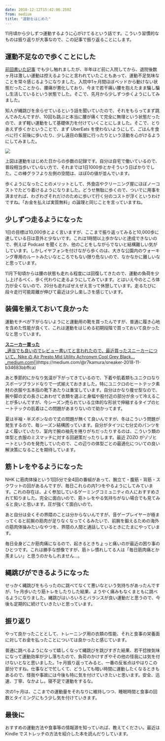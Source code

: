 ```yaml
---
date: 2018-12-12T15:42:06.250Z
from: medium
title: "運動をはじめた"
---
```


11月頃から少しずつ運動するように心がけてるという話です。こういう習慣的なものは振り返りが大事なので、この記事で振り返ることにします。

## 運動不足なので歩くことにした

[前回書いた記事](https://medium.com/@r7kamura/mvoed-from-kyoto-to-tokyo-7c3306274682) でも少し触れましたが、半年ほど前に入院してから、退院後数ヶ月は激しい運動は控えるようにと言われていたこともあって、運動不足気味なことを常々感じるようになりました。入院中1ヶ月間ほぼベッドから動けない状態だったことから、腰痛が悪化しており、今まで若干痛い腰を抱えたまま騙し騙し生活しているという状態でした。そこで、先月から少しずつ歩くようにしてみました。

知人が縄跳びを余らせているという話を聞いていたので、それをもらってまず跳んでみたんですが、10回も跳ぶと本当に腰が痛くて完全に無理という状態だったので、まず軽い運動をして基礎体力を付けていくことにしました。そこで、とりあえず歩くかということで、まず UberEats を使わないようにして、ごはんを食べに行く前後に歩いたり、少し遠目の飯屋に行ったりという活動を心がけるようにしてみました。

![](https://cdn-images-1.medium.com/max/800/1*WyUTZde6jQdrhuA30YBBCQ.png)

上図は運動をはじめた日からの歩数の記録です。自分は自宅で働いているので、普段相当歩いていない方で、それまでは1日1000歩とかそういう日ばかりでした。この棒グラフより左側の空間は、ほぼ0の値が並んでいます。

歩くようになったことのメリットとして、外食店やクリーニング屋にほぼノーコストでたどり着けるようになりました。どうせ無駄に歩くので、ついでに用事を済ませれば、わざわざそれだけのために歩いて行く分のコストが浮くというわけですね。「お金を払えば実質無料」の論理と同じことを言っていますね。

## 少しずつ走るようになった

1日の目標は10,000歩とよく言いますが、ここまで振り返ってみると10,000歩に達している日は意外と少ないです。これは1時間以上歩かないと達成できないので、例えば Podcast を聞くとか、他のことをしながらでないと結構難しい気がしています。しかしイヤフォンを付けながら歩くのは、大きな公園内のウォーキング専用のルートみたいなところでもない限り危ないので、なかなかに難しいなと思っています。

11月下旬頃からは腰の状態も走れる程度には回復してきたので、運動の負荷を少し上げるべく、歩く代わりに走るようにしてみています。とはいえ今のところ体力が全くないので、20分も走ればぜえぜえ言って休憩しています。走るたびに段々走行可能距離が伸びて最近は少し楽しさを感じています。

## 装備を揃えておいて良かった

運動モチベが下がらないようにと運動用の靴を買ったんですが、普通に履き心地を含めた性能が良くて、これは運動をはじめる初期段階で買っておいて良かったなと思っています。

[**スニーカー買った**  
_適当でも良いのでレビュー書いてと言われたので、最近買ったスニーカーについて。Nike の Air Presto Mid Utility Achronym Cool Grey Black…_medium.com](https://medium.com/@r7kamura/sneaker-2018-11-b34683bbffca "https://medium.com/@r7kamura/sneaker-2018-11-b34683bbffca")[](https://medium.com/@r7kamura/sneaker-2018-11-b34683bbffca)

あと季節的にかなり気温が下がってきているので、下着や肌着類もユニクロなりスポーツブランドなりで一式揃えておきました。特にユニクロのヒートテック素材の衣服や五本指の靴下あたりは重宝しています。自分はかなり痩せ型なので、腕や脚の丈の長さにあわせて衣類を選ぶと身幅や股付近の部分が余って冷えることが多いんですが、今シーズン売られている立体的な形状で伸縮するタイプのヒートテックの肌着はこの問題があまりないので助かってます。

夏は半袖・半ズボンなので丈の問題が無くて良いんですが、冬はこういう問題が発生するので、毎シーズン結構困っています。自分がタイツに七分丈のパンツをよく履いていたり、室内で腕の袖先を捲りがちだったりするのは、こういう類の体型と衣服のミスマッチに対する回避策だったりします。最近 ZOZO がゾゾヒートというのを発売していたので、この辺りの体型ごとの最適化についての良い解決策になることを期待しています。

## 筋トレをやるようになった

NHK に筋肉体操という1回5分で全4回の番組があって、腕立て・腹筋・背筋・スクワットの回があるんですが、毎日これらの内1つをやるようにしてみています。これの存在は、よく参加しているゲーミングコミュニティの人におすすめされて知りました。完全に面白いので、筋トレをやる気持ちがない場合でも見てみると良いと思います。圧が強くて面白いので。

あと自分は全くその界隈のことは分からないんですが、音ゲープレイヤーが極まってくると前腕の筋肉が足りなくなってくるみたいで、前腕を鍛えるための海外の筋肉体操みたいなやつを、界隈の人間と通話しているときにたまにやっています。

毎日全身どこか筋肉痛になるので、起きるときちょっと痛いのが最近の困り事のひとつです。これは勝手な想像ですが、筋トレ慣れしてる人は「毎日筋肉痛とか羨ましい」と思うのかもしれません…。

## 縄跳びができるようになった

せっかく縄跳びをもらったのに跳べてなくて悪いなという気持ちがあったんですが、1ヶ月歩いたり筋トレをしたりした結果、ようやく痛みもなくまともに跳べるようになりました。縄跳びはいろいろとバランスが良い運動だと思うので、今後も定期的に続けていきたいと思っています。

## 振り返り

やって良かったこととして、トレーニング用の衣類の性能、それと食事の栄養面に対してお金を払ったことについては良かったと感じています。

普通に跳べるようになって嬉しくなって縄跳びを跳びすぎた結果、若干捻挫気味になって運動効率が少し落ちたので、負荷のかけすぎやその他の怪我には気を付けないとなと思いました。1ヶ月振り返ってみると、一番の反省点はやはりこの部分ですね。仕事などで忙しくて、どうしても暗い時間に運動したくなるときもあるので、怪我や事故には今後も特に気を付けていきたいと思います。安全、迅速、丁寧、なかよし。寝不足で運動をするな。

次の1ヶ月は、ここまでの運動量をそれなりに維持しつつ、睡眠時間と食事の回数とタイミングにもう少し気を付けていきます。

## 最後に

おすすめの運動方法や食事等の情報源を知っていれば、教えてください。最近は Kindle でストレッチの方法を紹介した本を読んだりしています。
